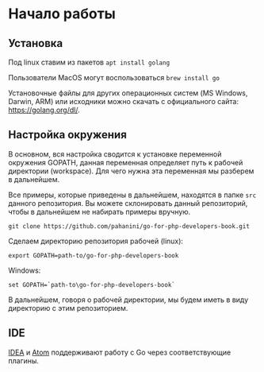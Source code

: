 # Начало работы

## Установка

Под linux ставим из пакетов `apt install golang`

Пользователи MacOS могут воспользоваться `brew install go`

Установочные файлы для других операционных систем (MS Windows, Darwin, ARM) или
исходники можно скачать с официального сайта: https://golang.org/dl/.

## Настройка окружения

В основном, вся настройка сводится к установке переменной окружения GOPATH, данная
переменная определяет путь к рабочей директории (workspace). Для чего нужна эта переменная
мы разберем в дальнейшем.

Все примеры, которые приведены в дальнейшем, находятся в папке `src` данного репозитория.
Вы можете склонировать данный репозиторий, чтобы в дальнейшем не набирать примеры вручную.

```
git clone https://github.com/pahanini/go-for-php-developers-book.git
```

Сделаем директорию репозитория рабочей (linux):

```
export GOPATH=path-to/go-for-php-developers-book
```

Windows:
```
set GOPATH=`path-to\go-for-php-developers-book`
```

В дальнейшем, говоря о рабочей директории, мы будем иметь в виду директорию
с этим репозиторием.

## IDE

[IDEA](https://www.jetbrains.com/idea/) и [Atom](https://atom.io/) поддерживают работу
с Go через соответствующие плагины.

